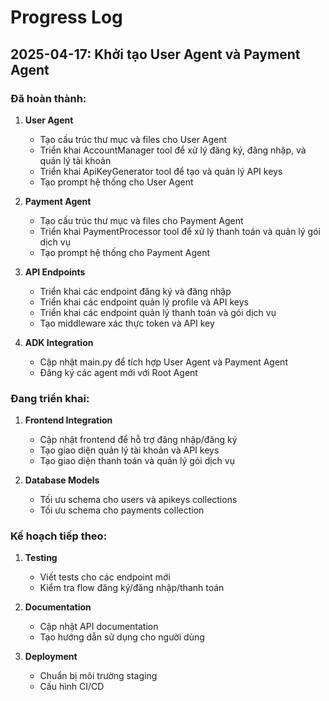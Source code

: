 # Progress Log

## 2025-04-17: Khởi tạo User Agent và Payment Agent

### Đã hoàn thành:

1. **User Agent**
   - Tạo cấu trúc thư mục và files cho User Agent
   - Triển khai AccountManager tool để xử lý đăng ký, đăng nhập, và quản lý tài khoản
   - Triển khai ApiKeyGenerator tool để tạo và quản lý API keys
   - Tạo prompt hệ thống cho User Agent

2. **Payment Agent**
   - Tạo cấu trúc thư mục và files cho Payment Agent
   - Triển khai PaymentProcessor tool để xử lý thanh toán và quản lý gói dịch vụ
   - Tạo prompt hệ thống cho Payment Agent

3. **API Endpoints**
   - Triển khai các endpoint đăng ký và đăng nhập
   - Triển khai các endpoint quản lý profile và API keys
   - Triển khai các endpoint quản lý thanh toán và gói dịch vụ
   - Tạo middleware xác thực token và API key

4. **ADK Integration**
   - Cập nhật main.py để tích hợp User Agent và Payment Agent
   - Đăng ký các agent mới với Root Agent

### Đang triển khai:

1. **Frontend Integration**
   - Cập nhật frontend để hỗ trợ đăng nhập/đăng ký
   - Tạo giao diện quản lý tài khoản và API keys
   - Tạo giao diện thanh toán và quản lý gói dịch vụ

2. **Database Models**
   - Tối ưu schema cho users và apikeys collections
   - Tối ưu schema cho payments collection

### Kế hoạch tiếp theo:

1. **Testing**
   - Viết tests cho các endpoint mới
   - Kiểm tra flow đăng ký/đăng nhập/thanh toán

2. **Documentation**
   - Cập nhật API documentation
   - Tạo hướng dẫn sử dụng cho người dùng

3. **Deployment**
   - Chuẩn bị môi trường staging
   - Cấu hình CI/CD 